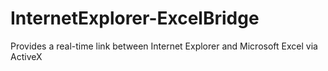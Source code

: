 # InternetExplorer-ExcelBridge
Provides a real-time link between Internet Explorer and Microsoft Excel via ActiveX

